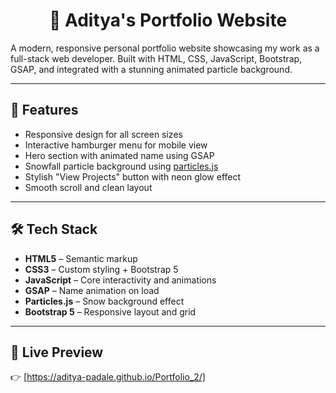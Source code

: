 <div align="center">

# 💼 Aditya's Portfolio Website

</div>

A modern, responsive personal portfolio website showcasing my work as a full-stack web developer. Built with HTML, CSS, JavaScript, Bootstrap, GSAP, and integrated with a stunning animated particle background.

---

## 🚀 Features

- Responsive design for all screen sizes  
- Interactive hamburger menu for mobile view  
- Hero section with animated name using GSAP  
- Snowfall particle background using [particles.js](http://vincentgarreau.com/particles.js/#snow)  
- Stylish "View Projects" button with neon glow effect  
- Smooth scroll and clean layout  

---

## 🛠️ Tech Stack

- **HTML5** – Semantic markup  
- **CSS3** – Custom styling + Bootstrap 5  
- **JavaScript** – Core interactivity and animations  
- **GSAP** – Name animation on load  
- **Particles.js** – Snow background effect  
- **Bootstrap 5** – Responsive layout and grid  

---

## 📸 Live Preview

👉 [https://aditya-padale.github.io/Portfolio_2/]



